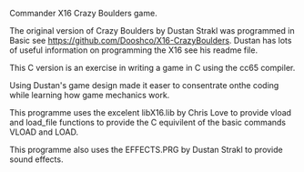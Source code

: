 Commander X16 Crazy Boulders game.

The original version of Crazy Boulders by Dustan Strakl was programmed
in Basic see https://github.com/Dooshco/X16-CrazyBoulders. Dustan has
lots of useful information on programming the X16 see his readme file.

This C version is an exercise in writing a game in C using the cc65
compiler.

Using Dustan's game design made it easer to consentrate onthe coding
while learning how game mechanics work.

This programme uses the excelent libX16.lib by Chris Love to provide
vload and load_file functions to provide the C equivilent of the
basic commands VLOAD and LOAD.

This programme also uses the EFFECTS.PRG by Dustan Strakl to provide
sound effects.
